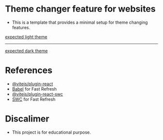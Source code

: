 # Theme changer feature for websites
- This is a template that provides a minimal setup for theme changing features.

[expected light theme](./docs/light_theme.png)

---

[expected dark theme](./docs/dark_theme.png)

# References

- [@vitejs/plugin-react](https://github.com/vitejs/vite-plugin-react/blob/main/packages/plugin-react/README.md)
- [Babel](https://babeljs.io/) for Fast Refresh
- [@vitejs/plugin-react-swc](https://github.com/vitejs/vite-plugin-react-swc)
- [SWC](https://swc.rs/) for Fast Refresh

# Discalimer

- This project is for educational purpose.
